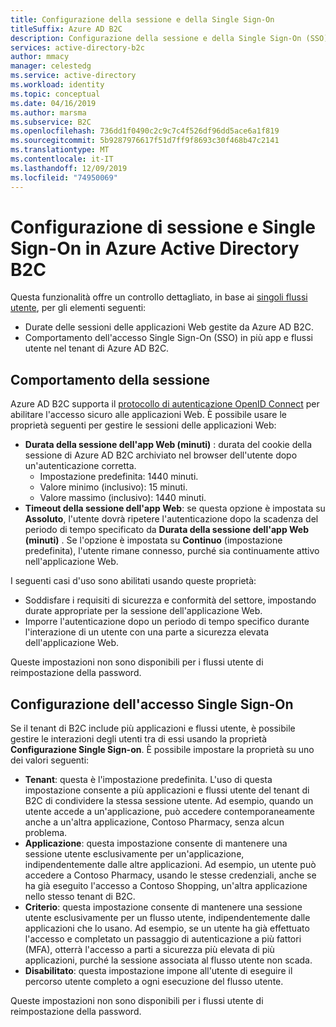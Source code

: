 ```yaml
---
title: Configurazione della sessione e della Single Sign-On
titleSuffix: Azure AD B2C
description: Configurazione della sessione e della Single Sign-On (SSO) in Azure Active Directory B2C.
services: active-directory-b2c
author: mmacy
manager: celestedg
ms.service: active-directory
ms.workload: identity
ms.topic: conceptual
ms.date: 04/16/2019
ms.author: marsma
ms.subservice: B2C
ms.openlocfilehash: 736dd1f0490c2c9c7c4f526df96dd5ace6a1f819
ms.sourcegitcommit: 5b9287976617f51d7ff9f8693c30f468b47c2141
ms.translationtype: MT
ms.contentlocale: it-IT
ms.lasthandoff: 12/09/2019
ms.locfileid: "74950069"
---
```

# <a name="session-and-single-sign-on-configuration-in-azure-active-directory-b2c"></a>Configurazione di sessione e Single Sign-On in Azure Active Directory B2C

Questa funzionalità offre un controllo dettagliato, in base ai [singoli flussi utente](active-directory-b2c-reference-policies.md), per gli elementi seguenti:

- Durate delle sessioni delle applicazioni Web gestite da Azure AD B2C.
- Comportamento dell'accesso Single Sign-On (SSO) in più app e flussi utente nel tenant di Azure AD B2C.

## <a name="session-behavior"></a>Comportamento della sessione

Azure AD B2C supporta il [protocollo di autenticazione OpenID Connect](active-directory-b2c-reference-oidc.md) per abilitare l'accesso sicuro alle applicazioni Web. È possibile usare le proprietà seguenti per gestire le sessioni delle applicazioni Web:

- **Durata della sessione dell'app Web (minuti)** : durata del cookie della sessione di Azure AD B2C archiviato nel browser dell'utente dopo un'autenticazione corretta.
    - Impostazione predefinita: 1440 minuti.
    - Valore minimo (inclusivo): 15 minuti.
    - Valore massimo (inclusivo): 1440 minuti.
- **Timeout della sessione dell'app Web**: se questa opzione è impostata su **Assoluto**, l'utente dovrà ripetere l'autenticazione dopo la scadenza del periodo di tempo specificato da **Durata della sessione dell'app Web (minuti)** . Se l'opzione è impostata su **Continuo** (impostazione predefinita), l'utente rimane connesso, purché sia continuamente attivo nell'applicazione Web.

I seguenti casi d'uso sono abilitati usando queste proprietà:

- Soddisfare i requisiti di sicurezza e conformità del settore, impostando durate appropriate per la sessione dell'applicazione Web.
- Imporre l'autenticazione dopo un periodo di tempo specifico durante l'interazione di un utente con una parte a sicurezza elevata dell'applicazione Web.

Queste impostazioni non sono disponibili per i flussi utente di reimpostazione della password.

## <a name="single-sign-on-sso-configuration"></a>Configurazione dell'accesso Single Sign-On

Se il tenant di B2C include più applicazioni e flussi utente, è possibile gestire le interazioni degli utenti tra di essi usando la proprietà **Configurazione Single Sign-on**. È possibile impostare la proprietà su uno dei valori seguenti:

- **Tenant**: questa è l'impostazione predefinita. L'uso di questa impostazione consente a più applicazioni e flussi utente del tenant di B2C di condividere la stessa sessione utente. Ad esempio, quando un utente accede a un'applicazione, può accedere contemporaneamente anche a un'altra applicazione, Contoso Pharmacy, senza alcun problema.
- **Applicazione**: questa impostazione consente di mantenere una sessione utente esclusivamente per un'applicazione, indipendentemente dalle altre applicazioni. Ad esempio, un utente può accedere a Contoso Pharmacy, usando le stesse credenziali, anche se ha già eseguito l'accesso a Contoso Shopping, un'altra applicazione nello stesso tenant di B2C.
- **Criterio**: questa impostazione consente di mantenere una sessione utente esclusivamente per un flusso utente, indipendentemente dalle applicazioni che lo usano. Ad esempio, se un utente ha già effettuato l'accesso e completato un passaggio di autenticazione a più fattori (MFA), otterrà l'accesso a parti a sicurezza più elevata di più applicazioni, purché la sessione associata al flusso utente non scada.
- **Disabilitato**: questa impostazione impone all'utente di eseguire il percorso utente completo a ogni esecuzione del flusso utente.

Queste impostazioni non sono disponibili per i flussi utente di reimpostazione della password.

